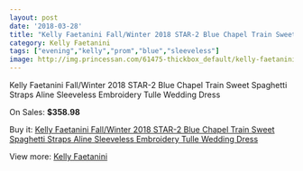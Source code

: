 ```yaml
---
layout: post
date: '2018-03-28'
title: "Kelly Faetanini Fall/Winter 2018 STAR-2 Blue Chapel Train Sweet Spaghetti Straps Aline Sleeveless Embroidery Tulle Wedding Dress"
category: Kelly Faetanini
tags: ["evening","kelly","prom","blue","sleeveless"]
image: http://img.princessan.com/61475-thickbox_default/kelly-faetanini-fall-winter-2018-star-2-blue-chapel-train-sweet-spaghetti-straps-aline-sleeveless-embroidery-tulle-wedding-dress.jpg
---
```

Kelly Faetanini Fall/Winter 2018 STAR-2 Blue Chapel Train Sweet Spaghetti Straps Aline Sleeveless Embroidery Tulle Wedding Dress

On Sales: **$358.98**
<a href="https://www.princessan.com/en/kelly-faetanini/27288-kelly-faetanini-fall-winter-2018-star-2-blue-chapel-train-sweet-spaghetti-straps-aline-sleeveless-embroidery-tulle-wedding-dress.html"><amp-img layout="responsive" width="600" height="600" src="//img.princessan.com/61475-thickbox_default/kelly-faetanini-fall-winter-2018-star-2-blue-chapel-train-sweet-spaghetti-straps-aline-sleeveless-embroidery-tulle-wedding-dress.jpg" alt="Kelly Faetanini Fall/Winter 2018 STAR-2 Blue Chapel Train Sweet Spaghetti Straps Aline Sleeveless Embroidery Tulle Wedding Dress 0" /></a>
<a href="https://www.princessan.com/en/kelly-faetanini/27288-kelly-faetanini-fall-winter-2018-star-2-blue-chapel-train-sweet-spaghetti-straps-aline-sleeveless-embroidery-tulle-wedding-dress.html"><amp-img layout="responsive" width="600" height="600" src="//img.princessan.com/61477-thickbox_default/kelly-faetanini-fall-winter-2018-star-2-blue-chapel-train-sweet-spaghetti-straps-aline-sleeveless-embroidery-tulle-wedding-dress.jpg" alt="Kelly Faetanini Fall/Winter 2018 STAR-2 Blue Chapel Train Sweet Spaghetti Straps Aline Sleeveless Embroidery Tulle Wedding Dress 1" /></a>
<a href="https://www.princessan.com/en/kelly-faetanini/27288-kelly-faetanini-fall-winter-2018-star-2-blue-chapel-train-sweet-spaghetti-straps-aline-sleeveless-embroidery-tulle-wedding-dress.html"><amp-img layout="responsive" width="600" height="600" src="//img.princessan.com/61476-thickbox_default/kelly-faetanini-fall-winter-2018-star-2-blue-chapel-train-sweet-spaghetti-straps-aline-sleeveless-embroidery-tulle-wedding-dress.jpg" alt="Kelly Faetanini Fall/Winter 2018 STAR-2 Blue Chapel Train Sweet Spaghetti Straps Aline Sleeveless Embroidery Tulle Wedding Dress 2" /></a>

Buy it: [Kelly Faetanini Fall/Winter 2018 STAR-2 Blue Chapel Train Sweet Spaghetti Straps Aline Sleeveless Embroidery Tulle Wedding Dress](https://www.princessan.com/en/kelly-faetanini/27288-kelly-faetanini-fall-winter-2018-star-2-blue-chapel-train-sweet-spaghetti-straps-aline-sleeveless-embroidery-tulle-wedding-dress.html "Kelly Faetanini Fall/Winter 2018 STAR-2 Blue Chapel Train Sweet Spaghetti Straps Aline Sleeveless Embroidery Tulle Wedding Dress")

View more: [Kelly Faetanini](https://www.princessan.com/en/256-kelly-faetanini "Kelly Faetanini")